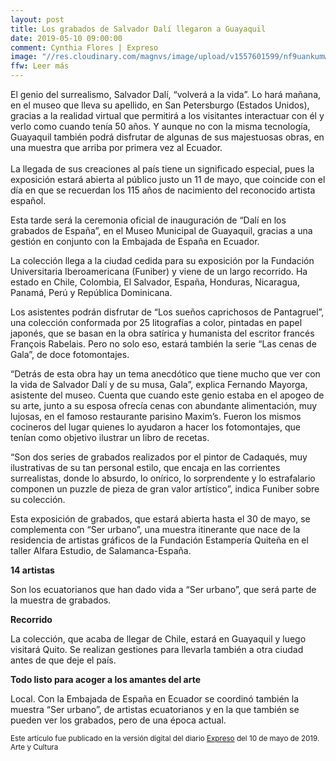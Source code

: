 ```yaml
---
layout: post
title: Los grabados de Salvador Dalí llegaron a Guayaquil
date: 2019-05-10 09:00:00
comment: Cynthia Flores | Expreso
image: "//res.cloudinary.com/magnvs/image/upload/v1557601599/nf9uankumwbgfjeeecp2.jpg"
ffw: Leer más
---
```


El genio del surrealismo, Salvador Dalí, “volverá a la vida”. Lo hará mañana, en el museo que lleva su apellido, en San Petersburgo (Estados Unidos), gracias a la realidad virtual que permitirá a los visitantes interactuar con él y verlo como cuando tenía 50 años. Y aunque no con la misma tecnología, Guayaquil también podrá disfrutar de algunas de sus majestuosas obras, en una muestra que arriba por primera vez al Ecuador.<br /><br />La llegada de sus creaciones al país tiene un significado especial, pues la exposición estará abierta al público justo un 11 de mayo, que coincide con el día en que se recuerdan los 115 años de nacimiento del reconocido artista español.

Esta tarde será la ceremonia oficial de inauguración de “Dalí en los grabados de España”, en el Museo Municipal de Guayaquil, gracias a una gestión en conjunto con la Embajada de España en Ecuador.

La colección llega a la ciudad cedida para su exposición por la Fundación Universitaria Iberoamericana (Funiber) y viene de un largo recorrido. Ha estado en Chile, Colombia, El Salvador, España, Honduras, Nicaragua, Panamá, Perú y República Dominicana.

Los asistentes podrán disfrutar de “Los sueños caprichosos de Pantagruel”, una colección conformada por 25 litografías a color, pintadas en papel japonés, que se basan en la obra satírica y humanista del escritor francés François Rabelais. Pero no solo eso, estará también la serie “Las cenas de Gala”, de doce fotomontajes.

“Detrás de esta obra hay un tema anecdótico que tiene mucho que ver con la vida de Salvador Dalí y de su musa, Gala”, explica Fernando Mayorga, asistente del museo. Cuenta que cuando este genio estaba en el apogeo de su arte, junto a su esposa ofrecía cenas con abundante alimentación, muy lujosas, en el famoso restaurante parisino Maxim’s. Fueron los mismos cocineros del lugar quienes lo ayudaron a hacer los fotomontajes, que tenían como objetivo ilustrar un libro de recetas.

“Son dos series de grabados realizados por el pintor de Cadaqués, muy ilustrativas de su tan personal estilo, que encaja en las corrientes surrealistas, donde lo absurdo, lo onírico, lo sorprendente y lo estrafalario componen un puzzle de pieza de gran valor artístico”, indica Funiber sobre su colección.

Esta exposición de grabados, que estará abierta hasta el 30 de mayo, se complementa con “Ser urbano”, una muestra itinerante que nace de la residencia de artistas gráficos de la Fundación Estampería Quiteña en el taller Alfara Estudio, de Salamanca-España.

**14 artistas**

Son los ecuatorianos que han dado vida a “Ser urbano”, que será parte de la muestra de grabados.

**Recorrido**

La colección, que acaba de llegar de Chile, estará en Guayaquil y luego visitará Quito. Se realizan gestiones para llevarla también a otra ciudad antes de que deje el país.

**Todo listo para acoger a los amantes del arte**

Local. Con la Embajada de España en Ecuador se coordinó también la muestra “Ser urbano”, de artistas ecuatorianos y en la que también se pueden ver los grabados, pero de una época actual.

<small>Este artículo fue publicado en la versión digital del diario [Expreso](//www.expreso.ec/vivir/arte-cultura-surrealismo-salvadordali-fundacionuniversitaria-ilustraciones-IJ2821569) del 10 de mayo de 2019. Arte y Cultura</small>
